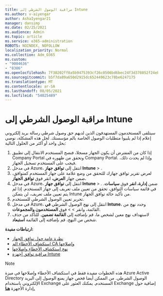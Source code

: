 ```yaml
---
title: مراقبة الوصول الشرطي إلى Intune
ms.author: v-aiyengar
author: AshaIyengar21
manager: dansimp
ms.date: 02/25/2021
ms.audience: Admin
ms.topic: article
ms.service: o365-administration
ROBOTS: NOINDEX, NOFOLLOW
localization_priority: Normal
ms.collection: Adm_O365
ms.custom:
- "9004636"
- "8386"
ms.openlocfilehash: 7f30202ff0a5b9475393cf26c0506bd6bec24f3d378052f24ebf7f327cf84689
ms.sourcegitcommit: b5f7da89a650d2915dc652449623c78be6247175
ms.translationtype: MT
ms.contentlocale: ar-SA
ms.lasthandoff: 08/05/2021
ms.locfileid: "54025489"
---
```

# <a name="monitor-intune-conditional-access"></a>مراقبة الوصول الشرطي إلى Intune

سيتلقى المستخدمون المستهدفون الذين لديهم حق وصول شرطي رسالة بريد إلكتروني إعلام إذا لم يلبيوا متطلبات الوصول الخاصة بالم مؤسستك. لحل هذه المشكلة، نوصي بحل واحد أو أكثر من الحلول التالية:

1. إذا كان من المفترض أن يكون الجهاز مسجلا، فنصح المستخدم الانتقال إلى تطبيق Company Portal وتحقق من ظهوره في Company Portal. وإذا لم يحدث ذلك، فيجب على المستخدم تسجيل الجهاز.
1. في مدخل Azure، انتقل إلى **توافق جهاز Intune**  >  . 
1. لعرض تقرير توافق جهازك للتحقق من وضع علامة على جهاز المستخدم كمتوافق، ضمن جهاز **العرض،** انقر فوق **توافق الجهاز.**
1. في مدخل Azure، انتقل إلى **توافق جهاز Intune**  >  . ضمن **إدارة، انقر** فوق **سياسات**. في قائمة سياسات التوافق، تحقق من تعيين ملف تعريف إلى جهاز المستخدم. إذا لم يتم تعيين ملف تعريف، لن يتمكن Intune من تأكيد حالة توافق الجهاز.
1. تحرير تعيين الوصول الشرطي للمستخدم.
1. في مدخل Azure، انتقل إلى نهج الوصول الشرطي **في Intune**، وحدد نهج من القائمة، وانقر  >    >  فوق **المستخدمون والمجموعات**.
1. لاستهداف نهج معين لشخص ما، قم بإضافته إلى **القائمة تضمين**. للتأكد من حذف شخص من النهج، قم بإضافته إلى القائمة **استبعاد**.

**ارتباطات مفيدة:**

- [نظرة عامة حول توافق الجهاز](https://docs.microsoft.com/intune/device-compliance-get-started)
- [استكشاف الأخطاء الم CA وإصلاحها](https://docs.microsoft.com/intune/troubleshoot-conditional-access)
- [نهج استكشاف الأخطاء وإصلاحها](https://docs.microsoft.com/intune/troubleshoot-policies-in-microsoft-intune)
- [مراقبة توافق أجهزة Intune](https://docs.microsoft.com/intune/compliance-policy-monitor)

> [!NOTE]
> هذه الخطوات مفيدة فقط في استكشاف الأخطاء وإصلاحها في ميزة Azure Active Directory الوصول الشرطي. من الممكن أيضا فحص جهاز يمنع الوصول إلى البريد الإلكتروني باستخدام Exchange المستخدم. يمكنك العثور على Exchange إضافية حول إدارة الأجهزة [**هنا.**](https://docs.microsoft.com/previous-versions/office/exchange-server-2010/ff959225(v=exchg.141))
